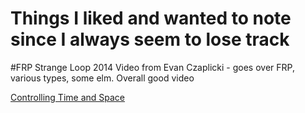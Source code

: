 # Things I liked and wanted to note since I always seem to lose track


#FRP
Strange Loop 2014 Video from Evan Czaplicki - goes over FRP, various types, some elm. Overall good video

[Controlling Time and Space](https://www.youtube.com/watch?v=Agu6jipKfYw)
